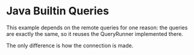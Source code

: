 # Java Builtin Queries

This example depends on the remote queries for one reason: the queries are
exactly the same, so it reuses the QueryRunner implemented there.

The only difference is how the connection is made.
